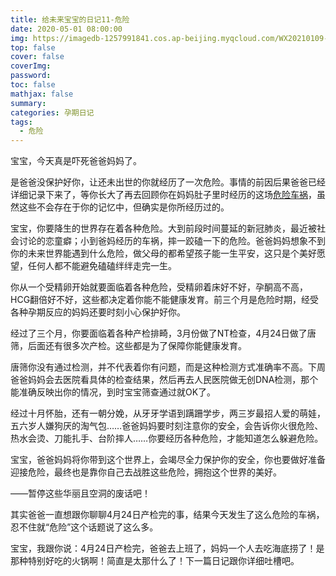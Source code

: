 ```yaml
---
title: 给未来宝宝的日记11-危险
date: 2020-05-01 08:00:00
img: https://imagedb-1257991841.cos.ap-beijing.myqcloud.com/WX20210109-200135@2x.png
top: false
cover: false
coverImg: 
password: 
toc: false
mathjax: false
summary: 
categories: 孕期日记
tags:
  - 危险
---
```


宝宝，今天真是吓死爸爸妈妈了。

是爸爸没保护好你，让还未出世的你就经历了一次危险。事情的前因后果爸爸已经详细记录下来了，等你长大了再去回顾你在妈妈肚子里时经历的这场[危险车祸](https://chenxiao.wang/2020/05/01/weixianchehuo/)，虽然这些不会存在于你的记忆中，但确实是你所经历过的。

宝宝，你要降生的世界存在着各种危险。大到前段时间蔓延的新冠肺炎，最近被社会讨论的恋童癖；小到爸妈经历的车祸，摔一跤磕一下的危险。爸爸妈妈想象不到你的未来世界能遇到什么危险，做父母的都希望孩子能一生平安，这只是个美好愿望，任何人都不能避免磕磕绊绊走完一生。

你从一个受精卵开始就要面临着各种危险，受精卵着床好不好，孕酮高不高，HCG翻倍好不好，这些都决定着你能不能健康发育。前三个月是危险时期，经受各种孕期反应的妈妈还要时刻小心保护好你。

经过了三个月，你要面临着各种产检排畸，3月份做了NT检查，4月24日做了唐筛，后面还有很多次产检。这些都是为了保障你能健康发育。

唐筛你没有通过检测，并不代表着你有问题，而是这种检测方式准确率不高。下周爸爸妈妈会去医院看具体的检查结果，然后再去人民医院做无创DNA检测，那个能准确反映出你的情况，到时宝宝筛查通过就OK了。

经过十月怀胎，还有一朝分娩，从牙牙学语到蹒跚学步，两三岁最招人爱的萌娃，五六岁人嫌狗厌的淘气包……爸爸妈妈要时刻注意你的安全，会告诉你火很危险、热水会烫、刀能扎手、台阶摔人……你要经历各种危险，才能知道怎么躲避危险。

宝宝，爸爸妈妈将你带到这个世界上，会竭尽全力保护你的安全，你也要做好准备迎接危险，最终也是靠你自己去战胜这些危险，拥抱这个世界的美好。

——暂停这些华丽且空洞的废话吧！

其实爸爸一直想跟你聊聊4月24日产检完的事，结果今天发生了这么危险的车祸，忍不住就“危险”这个话题说了这么多。

宝宝，我跟你说：4月24日产检完，爸爸去上班了，妈妈一个人去吃海底捞了！是那种特别好吃的火锅啊！简直是太那什么了！下一篇日记跟你详细吐槽吧。
